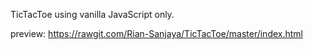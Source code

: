 TicTacToe using vanilla JavaScript only.

preview: https://rawgit.com/Rian-Sanjaya/TicTacToe/master/index.html
